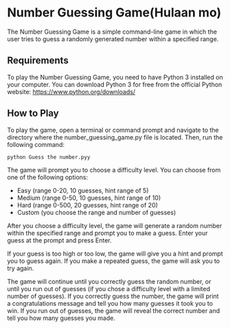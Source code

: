<!DOCTYPE html>
<html>
<head>
	
</head>
<body>
	<h1>Number Guessing Game(Hulaan mo)</h1>
	<p>The Number Guessing Game is a simple command-line game in which the user tries to guess a randomly generated number within a specified range.</p>
    <h2>Requirements</h2>
<p>To play the Number Guessing Game, you need to have Python 3 installed on your computer. You can download Python 3 for free from the official Python website: <a href="https://www.python.org/downloads/">https://www.python.org/downloads/</a></p>

<h2>How to Play</h2>
<p>To play the game, open a terminal or command prompt and navigate to the directory where the number_guessing_game.py file is located. Then, run the following command:</p>

<pre><code>python Guess the number.pyy</code></pre>

<p>The game will prompt you to choose a difficulty level. You can choose from one of the following options:</p>

<ul>
	<li>Easy (range 0-20, 10 guesses, hint range of 5)</li>
	<li>Medium (range 0-50, 10 guesses, hint range of 10)</li>
	<li>Hard (range 0-500, 20 guesses, hint range of 20)</li>
	<li>Custom (you choose the range and number of guesses)</li>
</ul>

<p>After you choose a difficulty level, the game will generate a random number within the specified range and prompt you to make a guess. Enter your guess at the prompt and press Enter.</p>

<p>If your guess is too high or too low, the game will give you a hint and prompt you to guess again. If you make a repeated guess, the game will ask you to try again.</p>

<p>The game will continue until you correctly guess the random number, or until you run out of guesses (if you chose a difficulty level with a limited number of guesses). If you correctly guess the number, the game will print a congratulations message and tell you how many guesses it took you to win. If you run out of guesses, the game will reveal the correct number and tell you how many guesses you made.</p>
</body>
</html>
